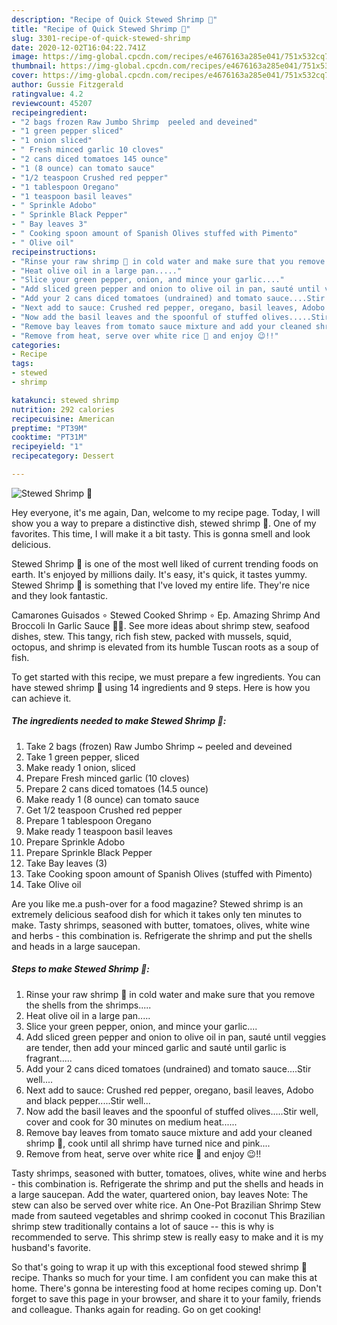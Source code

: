 ```yaml
---
description: "Recipe of Quick Stewed Shrimp 🍤"
title: "Recipe of Quick Stewed Shrimp 🍤"
slug: 3301-recipe-of-quick-stewed-shrimp
date: 2020-12-02T16:04:22.741Z
image: https://img-global.cpcdn.com/recipes/e4676163a285e041/751x532cq70/stewed-shrimp-🍤-recipe-main-photo.jpg
thumbnail: https://img-global.cpcdn.com/recipes/e4676163a285e041/751x532cq70/stewed-shrimp-🍤-recipe-main-photo.jpg
cover: https://img-global.cpcdn.com/recipes/e4676163a285e041/751x532cq70/stewed-shrimp-🍤-recipe-main-photo.jpg
author: Gussie Fitzgerald
ratingvalue: 4.2
reviewcount: 45207
recipeingredient:
- "2 bags frozen Raw Jumbo Shrimp  peeled and deveined"
- "1 green pepper sliced"
- "1 onion sliced"
- " Fresh minced garlic 10 cloves"
- "2 cans diced tomatoes 145 ounce"
- "1 (8 ounce) can tomato sauce"
- "1/2 teaspoon Crushed red pepper"
- "1 tablespoon Oregano"
- "1 teaspoon basil leaves"
- " Sprinkle Adobo"
- " Sprinkle Black Pepper"
- " Bay leaves 3"
- " Cooking spoon amount of Spanish Olives stuffed with Pimento"
- " Olive oil"
recipeinstructions:
- "Rinse your raw shrimp 🍤 in cold water and make sure that you remove the shells from the shrimps....."
- "Heat olive oil in a large pan....."
- "Slice your green pepper, onion, and mince your garlic...."
- "Add sliced green pepper and onion to olive oil in pan, sauté until veggies are tender, then add your minced garlic and sauté until garlic is fragrant....."
- "Add your 2 cans diced tomatoes (undrained) and tomato sauce....Stir well...."
- "Next add to sauce: Crushed red pepper, oregano, basil leaves, Adobo and black pepper.....Stir well..."
- "Now add the basil leaves and the spoonful of stuffed olives.....Stir well, cover and cook for 30 minutes on medium heat......"
- "Remove bay leaves from tomato sauce mixture and add your cleaned shrimp 🍤, cook until all shrimp have turned nice and pink...."
- "Remove from heat, serve over white rice 🍚 and enjoy 😉!!"
categories:
- Recipe
tags:
- stewed
- shrimp

katakunci: stewed shrimp 
nutrition: 292 calories
recipecuisine: American
preptime: "PT39M"
cooktime: "PT31M"
recipeyield: "1"
recipecategory: Dessert

---
```



![Stewed Shrimp 🍤](https://img-global.cpcdn.com/recipes/e4676163a285e041/751x532cq70/stewed-shrimp-🍤-recipe-main-photo.jpg)

Hey everyone, it's me again, Dan, welcome to my recipe page. Today, I will show you a way to prepare a distinctive dish, stewed shrimp 🍤. One of my favorites. This time, I will make it a bit tasty. This is gonna smell and look delicious.

Stewed Shrimp 🍤 is one of the most well liked of current trending foods on earth. It's enjoyed by millions daily. It's easy, it's quick, it tastes yummy. Stewed Shrimp 🍤 is something that I've loved my entire life. They're nice and they look fantastic.

Camarones Guisados ∘ Stewed Cooked Shrimp ∘ Ep. Amazing Shrimp And Broccoli In Garlic Sauce 🥦🍤. See more ideas about shrimp stew, seafood dishes, stew. This tangy, rich fish stew, packed with mussels, squid, octopus, and shrimp is elevated from its humble Tuscan roots as a soup of fish.


To get started with this recipe, we must prepare a few ingredients. You can have stewed shrimp 🍤 using 14 ingredients and 9 steps. Here is how you can achieve it.

<!--inarticleads1-->

##### The ingredients needed to make Stewed Shrimp 🍤:

1. Take 2 bags (frozen) Raw Jumbo Shrimp ~ peeled and deveined
1. Take 1 green pepper, sliced
1. Make ready 1 onion, sliced
1. Prepare  Fresh minced garlic (10 cloves)
1. Prepare 2 cans diced tomatoes (14.5 ounce)
1. Make ready 1 (8 ounce) can tomato sauce
1. Get 1/2 teaspoon Crushed red pepper
1. Prepare 1 tablespoon Oregano
1. Make ready 1 teaspoon basil leaves
1. Prepare  Sprinkle Adobo
1. Prepare  Sprinkle Black Pepper
1. Take  Bay leaves (3)
1. Take  Cooking spoon amount of Spanish Olives (stuffed with Pimento)
1. Take  Olive oil


Are you like me.a push-over for a food magazine? Stewed shrimp is an extremely delicious seafood dish for which it takes only ten minutes to make. Tasty shrimps, seasoned with butter, tomatoes, olives, white wine and herbs - this combination is. Refrigerate the shrimp and put the shells and heads in a large saucepan. 

<!--inarticleads2-->

##### Steps to make Stewed Shrimp 🍤:

1. Rinse your raw shrimp 🍤 in cold water and make sure that you remove the shells from the shrimps.....
1. Heat olive oil in a large pan.....
1. Slice your green pepper, onion, and mince your garlic....
1. Add sliced green pepper and onion to olive oil in pan, sauté until veggies are tender, then add your minced garlic and sauté until garlic is fragrant.....
1. Add your 2 cans diced tomatoes (undrained) and tomato sauce....Stir well....
1. Next add to sauce: Crushed red pepper, oregano, basil leaves, Adobo and black pepper.....Stir well...
1. Now add the basil leaves and the spoonful of stuffed olives.....Stir well, cover and cook for 30 minutes on medium heat......
1. Remove bay leaves from tomato sauce mixture and add your cleaned shrimp 🍤, cook until all shrimp have turned nice and pink....
1. Remove from heat, serve over white rice 🍚 and enjoy 😉!!


Tasty shrimps, seasoned with butter, tomatoes, olives, white wine and herbs - this combination is. Refrigerate the shrimp and put the shells and heads in a large saucepan. Add the water, quartered onion, bay leaves Note: The stew can also be served over white rice. An One-Pot Brazilian Shrimp Stew made from sauteed vegetables and shrimp cooked in coconut This Brazilian shrimp stew traditionally contains a lot of sauce -- this is why is recommended to serve. This shrimp stew is really easy to make and it is my husband&#39;s favorite. 

So that's going to wrap it up with this exceptional food stewed shrimp 🍤 recipe. Thanks so much for your time. I am confident you can make this at home. There's gonna be interesting food at home recipes coming up. Don't forget to save this page in your browser, and share it to your family, friends and colleague. Thanks again for reading. Go on get cooking!
